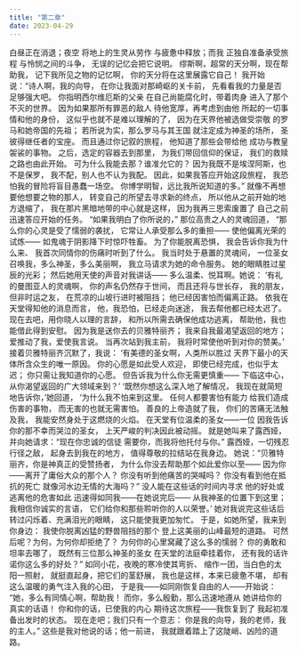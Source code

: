 ```yaml
---
title: "第二章"
date: 2023-04-29
---
```


白昼正在消退；夜空
将地上的生灵从劳作
与疲惫中释放；而我
正独自准备承受旅程
与怜悯之间的斗争，
无误的记忆会把它说明。
缪斯啊，超常的天分啊，现在帮助我，
记下我所见之物的记忆啊，
你的天分将在这里展露它自己！
我开始说：“诗人啊，我的向导，
在你让我面对那崎岖的关卡前，
先看看我的力量是否足够强大吧。
你指明西尔维厄斯的父亲
在自己尚能腐化时，带着肉身
进入了那个不灭的世界。
因为如果那所有罪恶的敌人
待他宽厚，再考虑到由他
所起的一切事情和他的身份，
这似乎也就不是难以理解的了，
因为在天界他被选做受崇敬
的罗马和她帝国的先祖；
若所说为实，那么罗马与其王国
就注定成为神圣的场所，
圣彼得继任者的宝座。
而且通过你记叙的旅程，
他知道了那些会带给他
成功与教皇袈裟的事物。
之后，选定的容器去到那里，
为我们带回信仰的保证，
我们的救赎之路也由此开始。
可为什么我能去那？谁准允它的？
因为我既不是埃涅阿斯，也不是保罗，
我不配，别人也不认为我配。
因此，如果我答应开始这段旅程，
我恐怕我的冒险将盲目愚蠢一场空。
你博学明智，远比我所说知道的多。”
就像不再想要他想要之物的那人，
转变自己的所望去寻求新的终点，
所以他从之前开始的地方退缩了，
我在那片黑暗地带的中心就是这样，
因为我再三思索废置了
自己之前迅速答应开始的任务。
“如果我明白了你所说的，”
那位高贵之人的灵魂回道，
“那么你的心灵是受了懦弱的袭扰，
它常让人承受那么多的重担——
使他偏离光荣的试炼——
如鬼魂于阴影降下时惊吓牲畜。
为了你能脱离恐惧，
我会告诉你我为什么来、
我首次同情你的伤痛时听到了什么。
我当时处于悬置的灵魂间，
一位圣女召唤我，多么神圣，多么美丽啊，
我立马请求为她的命令服务。
她的眼睛胜过星辰的光彩；
然后她用天使的声音对我讲话——
多么温柔、悦耳啊。她说：
‘有礼的曼图亚人的灵魂啊，
你的声名仍然存于世间，
而且还将与世长存，
我的朋友，但非时运之友，
在荒凉的山坡行进时被阻挡；
他已经因害怕而偏离正路。
依我在天堂得知他的消息而言，
他，我恐怕，已经走向迷途，
我去帮他都已经太迟了。
现在去吧，用你晓人以理的言辞，
和所以所需去确保他成功逃离，
帮助他，我也能借此得到安慰。
因为我是送你去的贝雅特丽齐；
我来自我最渴望返回的地方；
爱推动了我，爱使我言说。
当再次站到我主前，
我将时常使他听到对你的赞美。’
接着贝雅特丽齐沉默了，我说：
‘有美德的圣女啊，人类所以胜过
天界下最小的天体所含众生的唯一原因。
你的心愿是如此受人欢迎，
即使已经完成，也似乎太迟；
你只需让我知道你的心愿。
但告诉我为什么你无需更慎重——
下临这中心，从你渴望返回的广大领域来到？’
‘既然你想这么深入地了解情况，
我现在就简短地告诉你，’她回道，
‘为什么我不怕来到这里。
任何人都要害怕有能力
给我们造成伤害的事物，
而无害的也就无需害怕。
善良的上帝造就了我，
你们的苦痛无法触及我，
我能安然身处于这燃烧的火焰。
在天堂有位温柔的圣女——一位
因我告诉你的那不幸而哭泣的圣女，
上天严峻的判决因此被动摇。
就是她叫来了露西娅，
并向她请求：“现在你忠诚的信徒
需要你，而我将他托付与你。”
露西娅，一切残忍行径之敌，
起身去到我在的地方，
值得尊敬的拉结站在我身边。
她说：“贝雅特丽齐，你是神真正的受赞扬者，
为什么你没去帮助那个如此爱你以至——
因为你——离开了庸俗大众的那个人？
你没有听到他痛苦的哭喊吗？
你没有看到他在抵抗的死亡
就像河水边无情的大海吗？”
没人能在这些话的时间内寻求
他的好处或逃离他的危害如此
迅速得如同我——在她说完后——
从我神圣的位置下到这里；
我相信你诚实的言语，
它们给你和那些聆听你的人以荣誉。’
她对我说完这些话后
转过闪烁着、充满泪光的眼睛，
这只能使我更加匆忙。
于是，如她所望，我来到你身边：
我使你脱离凶猛的野兽阻挡的那个
登上这美丽的山峰最短的道路。
可然后呢？为何，为何你却拒绝了？
为何你的心里窝藏了这么多的懦弱？
你的勇敢和坦率去哪了，
既然有三位那么神圣的圣女
在天堂的法庭牵挂着你，
还有我的话许诺你这么多的好处？”
如同小花，夜晚的寒冷使其弯折、
缩作一团，当白色的太阳一照射，
就挺直起身，把它们的茎舒展，
我也是这样，本来已疲惫不堪，
却有这么温暖的勇气注入我的心田，
于是我——如同刚恢复自由的人——开始说：
“她，多么有同情心啊，帮助我！
而你，多么殷勤，那么迅速地遵从
她讲给你的真实的话语！
你和你的话，已使我的内心
期待这次旅程——我恢复到了
我起初准备出发时的状态。
现在走吧；我们只有一个意志：
你是我的向导，我的老师，我的主人。”
这些是我对他说的话；他一前进，
我就跟着踏上了这陡峭、凶险的道路。
